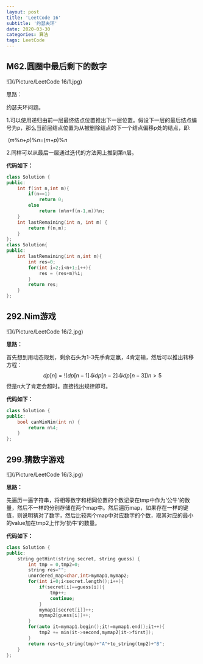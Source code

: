 ```yaml
---
layout: post
title: 'LeetCode 16'
subtitle: '约瑟夫环'
date: 2020-03-30
categories: 算法
tags: LeetCode
---
```


## M62.圆圈中最后剩下的数字

![](/Picture/LeetCode 16/1.jpg)

思路：

约瑟夫环问题。

1.可以使用递归由前一层最终结点位置推出下一层位置。假设下一层的最后结点编号为p，那么当前层结点位置为从被删除结点的下一个结点偏移p处的结点，即:

​																				$(m$%$n$+$p)$%$n$=$(m$+$p$)%$n$ ​

2.同样可以从最后一层通过迭代的方法网上推到第n层。

**代码如下：**

```cpp
class Solution {
public:
	int f(int n,int m){
		if(n==1)
			return 0;
		else
			return (m%n+f(n-1,m))%n;
	}
    int lastRemaining(int n, int m) {
    	return f(n,m);
    }
};
class Solution{
public:
	int lastRemaining(int n,int m){
		int res=0;
		for(int i=2;i<n+1;i++){
			res = (res+m)%i;
		}
		return res;
	}
};
```

## 292.Nim游戏

![](/Picture/LeetCode 16/2.jpg)

**思路：**

首先想到用动态规划，剩余石头为1-3先手肯定赢，4肯定输，然后可以推出转移方程：
$$
dp[n] = !(dp[n-1]与dp[n-2]与dp[n-3]) n>5
$$
但是n大了肯定会超时。直接找出规律即可。

**代码如下：**

```cpp
class Solution {
public:
    bool canWinNim(int n) {
    	return n%4;
    }
};
```

## 299.猜数字游戏

![](/Picture/LeetCode 16/3.jpg)

**思路：**

先遍历一遍字符串，将相等数字和相同位置的个数记录在tmp中作为'公牛'的数量，然后不一样的分别存储在两个map中。然后遍历map，如果存在一样的键值，则说明猜对了数字，然后比较两个map中对应数字的个数，取其对应的最小的value加在tmp2上作为'奶牛'的数量。

**代码如下：**

```cpp
class Solution {
public:
    string getHint(string secret, string guess) {
    	int tmp = 0,tmp2=0;
    	string res="";
    	unordered_map<char,int>mymap1,mymap2;
    	for(int i=0;i<secret.length();i++){
    		if(secret[i]==guess[i]){
    			tmp++;
    			continue;
    		}
    		mymap1[secret[i]]++;
    		mymap2[guess[i]]++;
    	}
    	for(auto it=mymap1.begin();it!=mymap1.end();it++){
    		tmp2 += min(it->second,mymap2[it->first]);
    	}
    	return res+to_string(tmp)+"A"+to_string(tmp2)+"B";
    }
};
```

